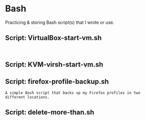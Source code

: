 # Bash
Practicing & storing Bash script(s) that I wrote or use.

## Script: VirtualBox-start-vm.sh
```


```



## Script: KVM-virsh-start-vm.sh


## Script: firefox-profile-backup.sh
```
A simple Bash script that backs up my Firefox profiles in two different locations. 

```

## Script: delete-more-than.sh